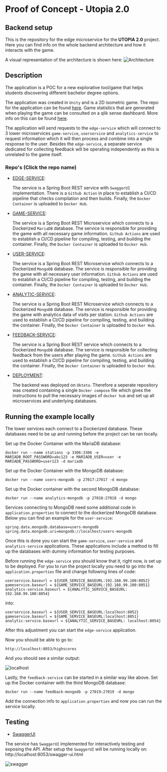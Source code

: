 # Proof of Concept - Utopia 2.0
## Backend setup

This is the repository for the edge microservice for the **UTOPIA 2.0** project. Here you can find info on the whole backend architecture and how it interacts with the game.

A visual representation of the architecture is shown here:
![Architecture](https://user-images.githubusercontent.com/74854941/212564316-a6d3f4fb-cc44-4343-9acc-cf29e612ec1b.png)

## Description
The application is a POC for a new explorative tool/game that helps students discovering different bachelor degree options.

The application was created in `Unity` and is a 2D isometric game. The repo for the application can be found [here](https://github.com/KevinVandeputte-TM/utopia). Game statistics that are generated when playing the game can be consulted on a qlik sense dashboard. More info on this can be found [here](https://github.com/ValerieBecquart/project4website).

The application will send requests to the `edge-service` which will connect to 3 lower microservices `game-service`, `userservice` and `analytics-service` to request information which it will then process and combine into a single response to the user. Besides the `edge-service`, a separate service dedicated for collecting feedback will be operating independently as this is unrelated to the game itself.

### Repo's (Click the repo name)
- [EDGE-SERVICE](https://github.com/KevinVandeputte-TM/utopia_edgeservice):

  The service is a Spring Boot REST service with `SwaggerUI` implementation. There is a `Github Action` in place to establish a CI/CD pipeline that checks compilation and then builds. Finally, the `Docker Container` is uploaded to `Docker Hub`.


- [GAME-SERVICE](https://github.com/KevinVandeputte-TM/utopia_game-service):

  The service is a Spring Boot REST Microservice which connects to a Dockerized `MariaDB` database. The service is responsible for providing the game with all necessary game information. `Github Actions` are used to establish a CI/CD pipeline for compiling, testing, and building the container. Finally, the `Docker Container` is uploaded to `Docker Hub`.


- [USER-SERVICE](https://github.com/KevinVandeputte-TM/utopia_userservice):

  The service is a Spring Boot REST Microservice which connects to a Dockerized `MongoDB` database. The service is responsible for providing the game with all necessary user information. `Github Actions` are used to establish a CI/CD pipeline for compiling, testing, and building the container. Finally, the `Docker Container` is uploaded to `Docker Hub`.


- [ANALYTIC-SERVICE](https://github.com/KevinVandeputte-TM/utopia_analytic-service):

  The service is a Spring Boot REST Microservice which connects to a Dockerized `MongoDB` database. The service is responsible for providing the game with analytics data of visits per station. `Github Actions` are used to establish a CI/CD pipeline for compiling, testing, and building the container. Finally, the `Docker Container` is uploaded to `Docker Hub`.
  
- [FEEDBACK-SERVICE](https://github.com/KevinVandeputte-TM/utopia_feedback-service):

  The service is a Spring Boot REST service which connects to a Dockerized `MongoDB` database. The service is responsible for collecting feedback from the users after playing the game. `Github Actions` are used to establish a CI/CD pipeline for compiling, testing, and building the container. Finally, the `Docker Container` is uploaded to `Docker Hub`.

- [DEPLOYMENT](https://github.com/KevinVandeputte-TM/utopia_microservices-docker-compose):

  The backend was deployed on `Okteto`. Therefore a seperate repository was created containing a single `Docker compose` file which gives the instructions to pull the necessary images of `docker hub` and set up all microservices and underlying databases.

## Running the example locally

The lower services each connect to a Dockerized database. These databases need to be up and running before the project can be ran locally.

Set up the Docker Container with the MariaDB database:
``` pwsh
docker run --name stations -p 3306:3306 -e MARIADB_ROOT_PASSWORD=abc123 -e MARIADB_USER=user -e MARIADB_PASSWORD=user123 -d mariadb
```

Set up the Docker Container with the MongoDB database:
``` pwsh
docker run --name users-mongodb -p 27017:27017 -d mongo 
```

Set up the Docker container with the second MongoDB database:
``` pwsh
docker run --name analytics-mongodb -p 27018:27018 -d mongo 
```

Services connecting to MongoDB need some additional code in `application.properties` to connect to the dockerized MongoDB database. Below you can find an example for the `user-service`:
``` pwsh
spring.data.mongodb.database=users-mongodb
spring.data.mongodb.uri=mongodb://localhost/users-mongodb
```

Once this is done you can start the `game-service`, `user-service` and `analytics-service` applications. These applications include a method to fill up the databases with dummy information for testing purposes.

Before running the `edge-service` you should know that it, right now, is set up to be deployed. For you to run the project locally you need to go into the `application.properties` file and change following lines of code:
``` pwsh
userservice.baseurl = ${USER_SERVICE_BASEURL:192.168.99.100:8052}
gameservice.baseurl = ${GAME_SERVICE_BASEURL:192.168.99.100:8051}
analytics-service.baseurl = ${ANALYTIC_SERVICE_BASEURL: 192.168.99.100:8054}
```
into:
``` pwsh
userservice.baseurl = ${USER_SERVICE_BASEURL:localhost:8052}
gameservice.baseurl = ${GAME_SERVICE_BASEURL:localhost:8051}
analytic-service.baseurl = ${ANALYTIC_SERVICE_BASEURL: localhost:8054}
```

After this adjustment you can start the `edge-service` application.

Now you should be able to go to:
``` pwsh
http://localhost:8053/highscores
```
And you should see a similar output:

![localhost](https://user-images.githubusercontent.com/58487061/210269210-9888dbc5-2f13-4348-8256-a6a2cd4dbd22.png)

Lastly, the `feedback-service` can be started in a similar way like above. Set up the Docker container with the third MongoDB database:
``` pwsh
docker run --name feedback-mongodb -p 27019:27019 -d mongo
```
Add the connection info to `application.properties` and now you can run the service locally.

## Testing

- [SwaggerUI](https://swagger.io/tools/swagger-ui/)

The service has `SwaggerUI` implemented for interactively testing and exposing the API. After setup the `SwaggerUI` will be running locally on: http://localhost:8053/swagger-ui.html

![swagger](https://user-images.githubusercontent.com/58487061/210269308-b9232468-ade5-4180-bbbd-b2c9717880b1.png)
